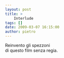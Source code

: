 ```yaml
---
layout: post
title: >
    Interlude
tags: []
date: 2009-03-07 16:15:00
author: pietro
---
```

Reinvento gli spezzoni<br/>di questo film senza regia.
